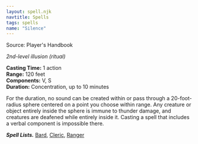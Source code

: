 ```yaml
---
layout: spell.njk
navtitle: Spells
tags: spells
name: "Silence"
---
```

Source: Player's Handbook

_2nd-level illusion (ritual)_

**Casting Time:** 1 action  
**Range:** 120 feet  
**Components:** V, S  
**Duration:** Concentration, up to 10 minutes

For the duration, no sound can be created within or pass through a 20-foot-radius sphere centered on a point you choose within range. Any creature or object entirely inside the sphere is immune to thunder damage, and creatures are deafened while entirely inside it. Casting a spell that includes a verbal component is impossible there.

**_Spell Lists._** [Bard](http://dnd5e.wikidot.com/spells:bard), [Cleric](http://dnd5e.wikidot.com/spells:cleric), [Ranger](http://dnd5e.wikidot.com/spells:ranger)